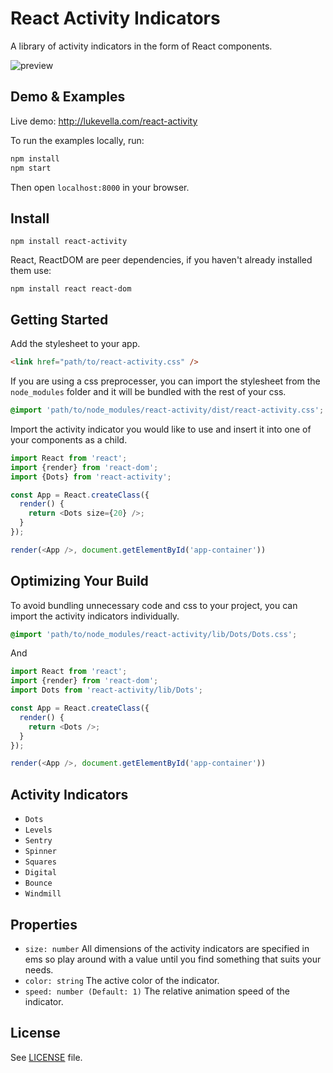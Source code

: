 # React Activity Indicators

A library of activity indicators in the form of React components.

![preview](https://zippy.gfycat.com/HomelyFarflungGentoopenguin.gif)

## Demo & Examples

Live demo: http://lukevella.com/react-activity

To run the examples locally, run:

```bash
npm install
npm start
```

Then open `localhost:8000` in your browser.

## Install

```
npm install react-activity
```

React, ReactDOM are peer dependencies, if you haven't already installed them use:

```
npm install react react-dom
```

## Getting Started

Add the stylesheet to your app.

```html
<link href="path/to/react-activity.css" />
```

If you are using a css preprocesser, you can import the stylesheet from the
`node_modules` folder and it will be bundled with the rest of your css.

```css
@import 'path/to/node_modules/react-activity/dist/react-activity.css';
```

Import the activity indicator you would like to use and insert it into one of
your components as a child.

```js
import React from 'react';
import {render} from 'react-dom';
import {Dots} from 'react-activity';

const App = React.createClass({
  render() {
    return <Dots size={20} />;
  }
});

render(<App />, document.getElementById('app-container'))
```

## Optimizing Your Build

To avoid bundling unnecessary code and css to your project, you can import the
activity indicators individually.

```css
@import 'path/to/node_modules/react-activity/lib/Dots/Dots.css';
```

And

```js
import React from 'react';
import {render} from 'react-dom';
import Dots from 'react-activity/lib/Dots';

const App = React.createClass({
  render() {
    return <Dots />;
  }
});

render(<App />, document.getElementById('app-container'))
```

## Activity Indicators

* `Dots`
* `Levels`
* `Sentry`
* `Spinner`
* `Squares`
* `Digital`
* `Bounce`
* `Windmill`

## Properties

* `size: number` All dimensions of the activity indicators are
specified in ems so play around with a value until you find something that
suits your needs.
* `color: string` The active color of the indicator.
* `speed: number (Default: 1)` The relative animation speed of the indicator.


## License

See [LICENSE](https://github.com/lukevella/react-activity/blob/master/LICENSE) file.
